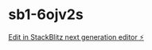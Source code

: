 # sb1-6ojv2s

[Edit in StackBlitz next generation editor ⚡️](https://stackblitz.com/~/github.com/henry0295/sb1-6ojv2s)